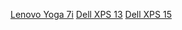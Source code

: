 [Lenovo Yoga 7i](https://www.lenovo.com/ca/en/p/laptops/yoga/yoga-2-in-1-series/yoga-7-14itl5/88ygc701456?orgRef=https%253A%252F%252Fwww.google.com%252F)
[Dell XPS 13](https://www.dell.com/en-ca/shop/portables-et-ultrabooks/xps-13-laptop/spd/xps-13-9315-laptop/nxps139315_s200me)
[Dell XPS 15](https://www.dell.com/en-ca/shop/portables-et-ultrabooks/new-xps-15-laptop/spd/xps-15-9530-laptop/caexchbts9530gdbp)